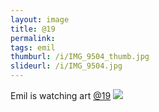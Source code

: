 ```yaml
---
layout: image
title: @19
permalink: 
tags: emil
thumburl: /i/IMG_9504_thumb.jpg
slideurl: /i/IMG_9504.jpg
---
```

Emil is watching art [@19](http://at19.de)
![]({{site.url}}/i/IMG_9504.jpg)


